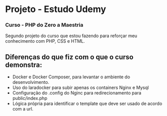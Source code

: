 # Projeto - Estudo Udemy

### Curso - PHP do Zero a Maestria

Segundo projeto do curso que estou fazendo para reforçar meu conhecimento com PHP, CSS e HTML.

## Diferenças do que fiz com o que o curso demonstra:
* Docker e Docker Composer, para levantar o ambiente do desenvolvimento.
* Uso do laradocker para subir apenas os containers Nginx e Mysql
* Configuração do .config do Nginc para redirecionamento para public/index.php
* Lógica própria para identificar o template que deve ser usado de acordo com a url.